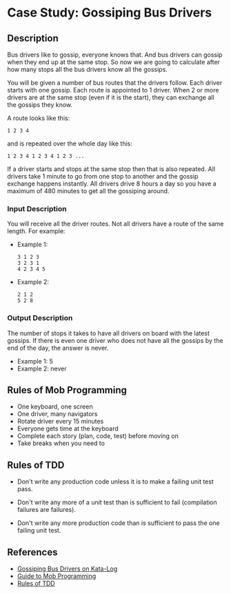 # Case Study: Gossiping Bus Drivers

## Description

Bus drivers like to gossip, everyone knows that.
And bus drivers can gossip when they end up at the same stop.
So now we are going to calculate
after how many stops all the bus drivers know all the gossips.

You will be given a number of bus routes that the drivers follow.
Each driver starts with one gossip.
Each route is appointed to 1 driver.
When 2 or more drivers are at the same stop (even if it is the start),
they can exchange all the gossips they know.

A route looks like this:

```
1 2 3 4
```

and is repeated over the whole day like this:

```
1 2 3 4 1 2 3 4 1 2 3 ...
```

If a driver starts and stops at the same stop then that is also repeated.
All drivers take 1 minute to go from one stop to another
and the gossip exchange happens instantly.
All drivers drive 8 hours a day
so you have a maximum of 480 minutes to get all the gossiping around.

### Input Description

You will receive all the driver routes. Not all drivers have a route of the same length. For example:

- Example 1:

  ```
  3 1 2 3
  3 2 3 1
  4 2 3 4 5
  ```

- Example 2:

  ```
  2 1 2
  5 2 8
  ```

### Output Description

The number of stops it takes to have all drivers on board with the latest gossips. If there is even one driver who does not have all the gossips by the end of the day, the answer is never.

- Example 1: 5
- Example 2: never

## Rules of Mob Programming

- One keyboard, one screen
- One driver, many navigators
- Rotate driver every 15 minutes
- Everyone gets time at the keyboard
- Complete each story (plan, code, test) before moving on
- Take breaks when you need to

## Rules of TDD

- Don't write any production code
  unless it is to make a failing unit test pass.

- Don't write any more of a unit test
  than is sufficient to fail (compilation failures are failures).

- Don't write any more production code
  than is sufficient to pass the one failing unit test.

## References

- [Gossiping Bus Drivers on Kata-Log](https://kata-log.rocks/gossiping-bus-drivers-kata)
- [Guide to Mob Programming](https://www.jamasoftware.com/blog/mob-programming-jama/)
- [Rules of TDD](http://butunclebob.com/ArticleS.UncleBob.TheThreeRulesOfTdd)
